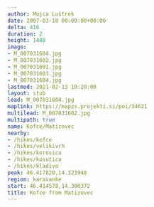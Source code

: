 ```yaml
---
author: Mojca Luštrek
date: 2007-03-18 00:00:00+00:00
delta: 416
duration: 2
height: 1488
image:
- M_007031604.jpg
- M_007031602.jpg
- M_007031601.jpg
- M_007031603.jpg
- M_007031604.jpg
lastmod: 2021-02-13 10:20:00
layout: stub
lead: M_007031604.jpg
maplink: https://mapzs.projekti.si/poi/34621
multilead: M_007031602.jpg
multipath: true
name: Kofce/Matizovec
nearby:
- /hikes/kofce
- /hikes/velikivrh
- /hikes/korosica
- /hikes/kosutica
- /hikes/kladivo
peak: 46.417820,14.323948
region: karavanke
start: 46.414578,14.300372
title: Kofce from Matizovec
---
```

